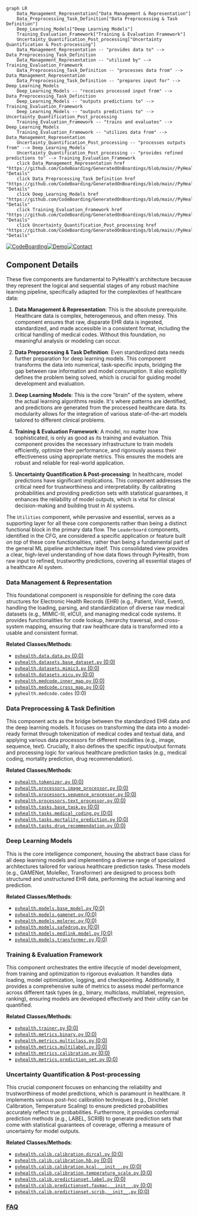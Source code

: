 ```mermaid
graph LR
    Data_Management_Representation["Data Management & Representation"]
    Data_Preprocessing_Task_Definition["Data Preprocessing & Task Definition"]
    Deep_Learning_Models["Deep Learning Models"]
    Training_Evaluation_Framework["Training & Evaluation Framework"]
    Uncertainty_Quantification_Post_processing["Uncertainty Quantification & Post-processing"]
    Data_Management_Representation -- "provides data to" --> Data_Preprocessing_Task_Definition
    Data_Management_Representation -- "utilized by" --> Training_Evaluation_Framework
    Data_Preprocessing_Task_Definition -- "processes data from" --> Data_Management_Representation
    Data_Preprocessing_Task_Definition -- "prepares input for" --> Deep_Learning_Models
    Deep_Learning_Models -- "receives processed input from" --> Data_Preprocessing_Task_Definition
    Deep_Learning_Models -- "outputs predictions to" --> Training_Evaluation_Framework
    Deep_Learning_Models -- "outputs predictions to" --> Uncertainty_Quantification_Post_processing
    Training_Evaluation_Framework -- "trains and evaluates" --> Deep_Learning_Models
    Training_Evaluation_Framework -- "utilizes data from" --> Data_Management_Representation
    Uncertainty_Quantification_Post_processing -- "processes outputs from" --> Deep_Learning_Models
    Uncertainty_Quantification_Post_processing -- "provides refined predictions to" --> Training_Evaluation_Framework
    click Data_Management_Representation href "https://github.com/CodeBoarding/GeneratedOnBoardings/blob/main//PyHealth/Data_Management_Representation.md" "Details"
    click Data_Preprocessing_Task_Definition href "https://github.com/CodeBoarding/GeneratedOnBoardings/blob/main//PyHealth/Data_Preprocessing_Task_Definition.md" "Details"
    click Deep_Learning_Models href "https://github.com/CodeBoarding/GeneratedOnBoardings/blob/main//PyHealth/Deep_Learning_Models.md" "Details"
    click Training_Evaluation_Framework href "https://github.com/CodeBoarding/GeneratedOnBoardings/blob/main//PyHealth/Training_Evaluation_Framework.md" "Details"
    click Uncertainty_Quantification_Post_processing href "https://github.com/CodeBoarding/GeneratedOnBoardings/blob/main//PyHealth/Uncertainty_Quantification_Post_processing.md" "Details"
```
[![CodeBoarding](https://img.shields.io/badge/Generated%20by-CodeBoarding-9cf?style=flat-square)](https://github.com/CodeBoarding/CodeBoarding)[![Demo](https://img.shields.io/badge/Try%20our-Demo-blue?style=flat-square)](https://www.codeboarding.org/demo)[![Contact](https://img.shields.io/badge/Contact%20us%20-%20contact@codeboarding.org-lightgrey?style=flat-square)](mailto:contact@codeboarding.org)

## Component Details

These five components are fundamental to PyHealth's architecture because they represent the logical and sequential stages of any robust machine learning pipeline, specifically adapted for the complexities of healthcare data:

1.  **Data Management & Representation**: This is the absolute prerequisite. Healthcare data is complex, heterogeneous, and often messy. This component ensures that raw, disparate EHR data is ingested, standardized, and made accessible in a consistent format, including the critical handling of medical codes. Without this foundation, no meaningful analysis or modeling can occur.

2.  **Data Preprocessing & Task Definition**: Even standardized data needs further preparation for deep learning models. This component transforms the data into numerical, task-specific inputs, bridging the gap between raw information and model consumption. It also explicitly defines the problem being solved, which is crucial for guiding model development and evaluation.

3.  **Deep Learning Models**: This is the core "brain" of the system, where the actual learning algorithms reside. It's where patterns are identified, and predictions are generated from the processed healthcare data. Its modularity allows for the integration of various state-of-the-art models tailored to different clinical problems.

4.  **Training & Evaluation Framework**: A model, no matter how sophisticated, is only as good as its training and evaluation. This component provides the necessary infrastructure to train models efficiently, optimize their performance, and rigorously assess their effectiveness using appropriate metrics. This ensures the models are robust and reliable for real-world application.

5.  **Uncertainty Quantification & Post-processing**: In healthcare, model predictions have significant implications. This component addresses the critical need for trustworthiness and interpretability. By calibrating probabilities and providing prediction sets with statistical guarantees, it enhances the reliability of model outputs, which is vital for clinical decision-making and building trust in AI systems.

The `Utilities` component, while pervasive and essential, serves as a supporting layer for all these core components rather than being a distinct functional block in the primary data flow. The `Leaderboard` components, identified in the CFG, are considered a specific application or feature built *on top* of these core functionalities, rather than being a fundamental part of the general ML pipeline architecture itself. This consolidated view provides a clear, high-level understanding of how data flows through PyHealth, from raw input to refined, trustworthy predictions, covering all essential stages of a healthcare AI system.

### Data Management & Representation
This foundational component is responsible for defining the core data structures for Electronic Health Records (EHR) (e.g., Patient, Visit, Event), handling the loading, parsing, and standardization of diverse raw medical datasets (e.g., MIMIC-III, eICU), and managing medical code systems. It provides functionalities for code lookup, hierarchy traversal, and cross-system mapping, ensuring that raw healthcare data is transformed into a usable and consistent format.


**Related Classes/Methods**:

- <a href="https://github.com/sunlabuiuc/PyHealth/blob/master/pyhealth/data/data.py#L0-L0" target="_blank" rel="noopener noreferrer">`pyhealth.data.data.py` (0:0)</a>
- <a href="https://github.com/sunlabuiuc/PyHealth/blob/master/pyhealth/datasets/base_dataset.py#L0-L0" target="_blank" rel="noopener noreferrer">`pyhealth.datasets.base_dataset.py` (0:0)</a>
- <a href="https://github.com/sunlabuiuc/PyHealth/blob/master/pyhealth/datasets/mimic3.py#L0-L0" target="_blank" rel="noopener noreferrer">`pyhealth.datasets.mimic3.py` (0:0)</a>
- <a href="https://github.com/sunlabuiuc/PyHealth/blob/master/pyhealth/datasets/eicu.py#L0-L0" target="_blank" rel="noopener noreferrer">`pyhealth.datasets.eicu.py` (0:0)</a>
- <a href="https://github.com/sunlabuiuc/PyHealth/blob/master/pyhealth/medcode/inner_map.py#L0-L0" target="_blank" rel="noopener noreferrer">`pyhealth.medcode.inner_map.py` (0:0)</a>
- <a href="https://github.com/sunlabuiuc/PyHealth/blob/master/pyhealth/medcode/cross_map.py#L0-L0" target="_blank" rel="noopener noreferrer">`pyhealth.medcode.cross_map.py` (0:0)</a>
- `pyhealth.medcode.codes` (0:0)


### Data Preprocessing & Task Definition
This component acts as the bridge between the standardized EHR data and the deep learning models. It focuses on transforming the data into a model-ready format through tokenization of medical codes and textual data, and applying various data processors for different modalities (e.g., image, sequence, text). Crucially, it also defines the specific input/output formats and processing logic for various healthcare prediction tasks (e.g., medical coding, mortality prediction, drug recommendation).


**Related Classes/Methods**:

- <a href="https://github.com/sunlabuiuc/PyHealth/blob/master/pyhealth/tokenizer.py#L0-L0" target="_blank" rel="noopener noreferrer">`pyhealth.tokenizer.py` (0:0)</a>
- <a href="https://github.com/sunlabuiuc/PyHealth/blob/master/pyhealth/processors/image_processor.py#L0-L0" target="_blank" rel="noopener noreferrer">`pyhealth.processors.image_processor.py` (0:0)</a>
- <a href="https://github.com/sunlabuiuc/PyHealth/blob/master/pyhealth/processors/sequence_processor.py#L0-L0" target="_blank" rel="noopener noreferrer">`pyhealth.processors.sequence_processor.py` (0:0)</a>
- <a href="https://github.com/sunlabuiuc/PyHealth/blob/master/pyhealth/processors/text_processor.py#L0-L0" target="_blank" rel="noopener noreferrer">`pyhealth.processors.text_processor.py` (0:0)</a>
- <a href="https://github.com/sunlabuiuc/PyHealth/blob/master/pyhealth/tasks/base_task.py#L0-L0" target="_blank" rel="noopener noreferrer">`pyhealth.tasks.base_task.py` (0:0)</a>
- <a href="https://github.com/sunlabuiuc/PyHealth/blob/master/pyhealth/tasks/medical_coding.py#L0-L0" target="_blank" rel="noopener noreferrer">`pyhealth.tasks.medical_coding.py` (0:0)</a>
- <a href="https://github.com/sunlabuiuc/PyHealth/blob/master/pyhealth/tasks/mortality_prediction.py#L0-L0" target="_blank" rel="noopener noreferrer">`pyhealth.tasks.mortality_prediction.py` (0:0)</a>
- <a href="https://github.com/sunlabuiuc/PyHealth/blob/master/pyhealth/tasks/drug_recommendation.py#L0-L0" target="_blank" rel="noopener noreferrer">`pyhealth.tasks.drug_recommendation.py` (0:0)</a>


### Deep Learning Models
This is the core intelligence component, housing the abstract base class for all deep learning models and implementing a diverse range of specialized architectures tailored for various healthcare prediction tasks. These models (e.g., GAMENet, MoleRec, Transformer) are designed to process both structured and unstructured EHR data, performing the actual learning and prediction.


**Related Classes/Methods**:

- <a href="https://github.com/sunlabuiuc/PyHealth/blob/master/pyhealth/models/base_model.py#L0-L0" target="_blank" rel="noopener noreferrer">`pyhealth.models.base_model.py` (0:0)</a>
- <a href="https://github.com/sunlabuiuc/PyHealth/blob/master/pyhealth/models/gamenet.py#L0-L0" target="_blank" rel="noopener noreferrer">`pyhealth.models.gamenet.py` (0:0)</a>
- <a href="https://github.com/sunlabuiuc/PyHealth/blob/master/pyhealth/models/molerec.py#L0-L0" target="_blank" rel="noopener noreferrer">`pyhealth.models.molerec.py` (0:0)</a>
- <a href="https://github.com/sunlabuiuc/PyHealth/blob/master/pyhealth/models/safedrug.py#L0-L0" target="_blank" rel="noopener noreferrer">`pyhealth.models.safedrug.py` (0:0)</a>
- <a href="https://github.com/sunlabuiuc/PyHealth/blob/master/pyhealth/models/medlink/model.py#L0-L0" target="_blank" rel="noopener noreferrer">`pyhealth.models.medlink.model.py` (0:0)</a>
- <a href="https://github.com/sunlabuiuc/PyHealth/blob/master/pyhealth/models/transformer.py#L0-L0" target="_blank" rel="noopener noreferrer">`pyhealth.models.transformer.py` (0:0)</a>


### Training & Evaluation Framework
This component orchestrates the entire lifecycle of model development, from training and optimization to rigorous evaluation. It handles data loading, model optimization, logging, and checkpointing. Additionally, it provides a comprehensive suite of metrics to assess model performance across different task types (e.g., binary, multiclass, multilabel, regression, ranking), ensuring models are developed effectively and their utility can be quantified.


**Related Classes/Methods**:

- <a href="https://github.com/sunlabuiuc/PyHealth/blob/master/pyhealth/trainer.py#L0-L0" target="_blank" rel="noopener noreferrer">`pyhealth.trainer.py` (0:0)</a>
- <a href="https://github.com/sunlabuiuc/PyHealth/blob/master/pyhealth/metrics/binary.py#L0-L0" target="_blank" rel="noopener noreferrer">`pyhealth.metrics.binary.py` (0:0)</a>
- <a href="https://github.com/sunlabuiuc/PyHealth/blob/master/pyhealth/metrics/multiclass.py#L0-L0" target="_blank" rel="noopener noreferrer">`pyhealth.metrics.multiclass.py` (0:0)</a>
- <a href="https://github.com/sunlabuiuc/PyHealth/blob/master/pyhealth/metrics/multilabel.py#L0-L0" target="_blank" rel="noopener noreferrer">`pyhealth.metrics.multilabel.py` (0:0)</a>
- <a href="https://github.com/sunlabuiuc/PyHealth/blob/master/pyhealth/metrics/calibration.py#L0-L0" target="_blank" rel="noopener noreferrer">`pyhealth.metrics.calibration.py` (0:0)</a>
- <a href="https://github.com/sunlabuiuc/PyHealth/blob/master/pyhealth/metrics/prediction_set.py#L0-L0" target="_blank" rel="noopener noreferrer">`pyhealth.metrics.prediction_set.py` (0:0)</a>


### Uncertainty Quantification & Post-processing
This crucial component focuses on enhancing the reliability and trustworthiness of model predictions, which is paramount in healthcare. It implements various post-hoc calibration techniques (e.g., Dirichlet Calibration, Temperature Scaling) to ensure predicted probabilities accurately reflect true probabilities. Furthermore, it provides conformal prediction methods (e.g., LABEL, SCRIB) to generate prediction sets that come with statistical guarantees of coverage, offering a measure of uncertainty for model outputs.


**Related Classes/Methods**:

- <a href="https://github.com/sunlabuiuc/PyHealth/blob/master/pyhealth/calib/calibration/dircal.py#L0-L0" target="_blank" rel="noopener noreferrer">`pyhealth.calib.calibration.dircal.py` (0:0)</a>
- <a href="https://github.com/sunlabuiuc/PyHealth/blob/master/pyhealth/calib/calibration/hb.py#L0-L0" target="_blank" rel="noopener noreferrer">`pyhealth.calib.calibration.hb.py` (0:0)</a>
- <a href="https://github.com/sunlabuiuc/PyHealth/blob/master/pyhealth/calib/calibration/kcal/__init__.py#L0-L0" target="_blank" rel="noopener noreferrer">`pyhealth.calib.calibration.kcal.__init__.py` (0:0)</a>
- <a href="https://github.com/sunlabuiuc/PyHealth/blob/master/pyhealth/calib/calibration/temperature_scale.py#L0-L0" target="_blank" rel="noopener noreferrer">`pyhealth.calib.calibration.temperature_scale.py` (0:0)</a>
- <a href="https://github.com/sunlabuiuc/PyHealth/blob/master/pyhealth/calib/predictionset/label.py#L0-L0" target="_blank" rel="noopener noreferrer">`pyhealth.calib.predictionset.label.py` (0:0)</a>
- <a href="https://github.com/sunlabuiuc/PyHealth/blob/master/pyhealth/calib/predictionset/favmac/__init__.py#L0-L0" target="_blank" rel="noopener noreferrer">`pyhealth.calib.predictionset.favmac.__init__.py` (0:0)</a>
- <a href="https://github.com/sunlabuiuc/PyHealth/blob/master/pyhealth/calib/predictionset/scrib/__init__.py#L0-L0" target="_blank" rel="noopener noreferrer">`pyhealth.calib.predictionset.scrib.__init__.py` (0:0)</a>




### [FAQ](https://github.com/CodeBoarding/GeneratedOnBoardings/tree/main?tab=readme-ov-file#faq)